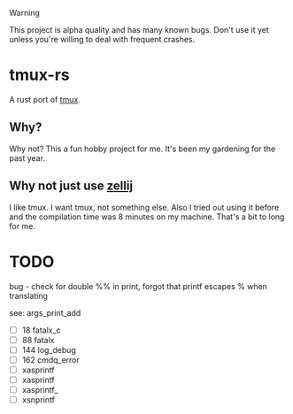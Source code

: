 > [!WARNING]
> This project is alpha quality and has many known bugs. Don't use it yet unless you're willing to deal with frequent crashes.

# tmux-rs

A rust port of [tmux](https://github.com/tmux/tmux).

## Why?

Why not? This a fun hobby project for me. It's been my gardening for the past year.

## Why not just use [zellij](https://zellij.dev/)

I like tmux. I want tmux, not something else. Also I tried out using it before and the compilation time was 8 minutes on my machine.
That's a bit to long for me.

# TODO
bug - check for double %% in print, forgot that printf escapes % when translating


see: args_print_add

- [ ]  18 fatalx_c
- [ ]  88 fatalx
- [ ] 144 log_debug
- [ ] 162 cmdq_error
- [ ] xasprintf
- [ ] xasprintf
- [ ] xasprintf_
- [ ] xsnprintf
